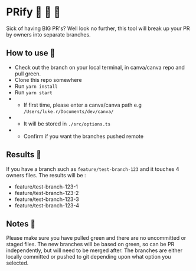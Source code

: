 # PRify  🚀  🧨  🙏

Sick of having BIG PR's? Well look no further, this tool will break up your PR by owners into separate branches.

## How to use 🦆

- Check out the branch on your local terminal, in canva/canva repo and pull green.
- Clone this repo somewhere
- Run `yarn install`
- Run `yarn start`
- - If first time, please enter a canva/canva path e.g `/Users/luke.r/Documents/dev/canva/`
- - It will be stored in `./src/options.ts`
- - Confirm if you want the branches pushed remote

## Results 👀

If you have a branch such as `feature/test-branch-123` and it touches 4 owners files. The results will be :

- feature/test-branch-123-1
- feature/test-branch-123-2
- feature/test-branch-123-3
- feature/test-branch-123-4


## Notes 📝

Please make sure you have pulled green and there are no uncommitted or staged files.
The new branches will be based on green, so can be PR independently, but will need to be merged after. The branches are either locally committed or pushed to git depending upon what option you selected.

